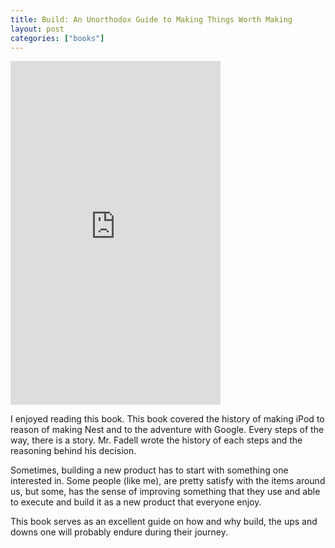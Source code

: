 ```yaml
---
title: Build: An Unorthodox Guide to Making Things Worth Making
layout: post
categories: ["books"]
---
```

<iframe type="text/html" sandbox="allow-scripts allow-same-origin allow-popups" width="336" height="550" frameborder="0" allowfullscreen style="max-width:100%" src="https://read.amazon.com/kp/card?asin=B09BNJ6GBV&preview=inline&linkCode=kpe&ref_=cm_sw_r_kb_dp_YWPDKEBYKMVDWA0D25TQ" ></iframe>

I enjoyed reading this book. This book covered the history of making iPod to reason of making Nest and to the adventure with Google. Every steps of the way, there is a story. Mr. Fadell wrote the history of each steps and the reasoning behind his decision. 

Sometimes, building a new product has to start with something one interested in. Some people (like me), are pretty satisfy with the items around us, but some, has the sense of improving something that they use and able to execute and build it as a new product that everyone enjoy. 

This book serves as an excellent guide on how and why build, the ups and downs one will probably endure during their journey. 